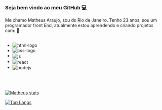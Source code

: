 ### Seja bem vindo ao meu GitHub :computer:

Me chamo Matheus Araujo, sou do Rio de Janeiro. Tenho 23 anos, sou um programador front End, atualmente estou aprendendo e criando projetos com:  :round_pushpin:
<br><br/>
- <img src="https://img.shields.io/badge/HTML5-E34F26?style=for-the-badge&logo=html5&logoColor=white" alt="html-logo"/> 
- <img src="https://img.shields.io/badge/CSS3-1572B6?style=for-the-badge&logo=css3&logoColor=white" alt="css-logo"/> 
-  <img align="center" alt="js" src="https://img.shields.io/badge/JavaScript-F7DF1E?style=for-the-badge&logo=javascript&logoColor=black" />
- <img align="center" alt="react" src="https://img.shields.io/badge/React-20232A?style=for-the-badge&logo=react&logoColor=61DAFB" />
- <img align="center" alt="nodejs" src="https://img.shields.io/badge/Node.js-43853D?style=for-the-badge&logo=node.js&logoColor=white" />
  <br><br/>
  <br><br/>
[![Matheus stats](https://github-readme-stats.vercel.app/api?username=MatheusAraujo110)](https://github.com/anuraghazra/github-readme-stats)

[![Top Langs](https://github-readme-stats.vercel.app/api/top-langs/?username=MatheusAraujo110)](https://github.com/anuraghazra/github-readme-stats)

